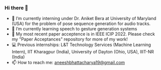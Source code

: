 ### Hi there 👋

- 🔭 I’m currently interning under Dr. Aniket Bera at University of Maryland (USA) for the problem of pose sequence generation for audio tracks.
- 🌱 I’m currently learning speech to gesture generation systems
- 📄 My most recent paper acceptence is in IEEE ICIP 2022. Please check my "Paper Acceptances" repository for more of my work!
- 💻 Previous internships: L&T Technology Services (Machine Learning Intern), IIT Kharagpur (India), University of Dayton (Ohio, USA), IIIT-NR (India)
- 📫 How to reach me: aneeshbhattacharya19@gmail.com

<!--
- 👯 I’m looking to collaborate on computer vision an
- 🤔 I’m looking for help with ...
- 💬 Ask me about ...
- 😄 Pronouns: ...
- ⚡ Fun fact: ...

-->
